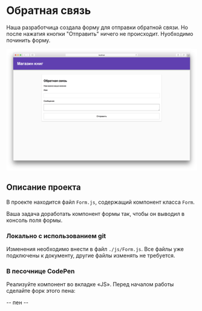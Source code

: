 Обратная связь
===

Наша разработчица создала форму для отправки обратной связи. Но после нажатия кнопки "Отправить" ничего не происходит. Нуобходимо починить форму.

![feedback](./assets/feedback.png)

## Описание проекта

В проекте находится файл `Form.js`, содержащий компонент класса `Form`.

Ваша задача доработать компонент формы так, чтобы он выводил в консоль поля формы.

### Локально с использованием git

Изменения необходимо внести в файл `./js/Form.js`. Все файлы уже подключены к документу, другие файлы изменять не требуется.

### В песочнице CodePen

Реализуйте компонент во вкладке «JS». Перед началом работы сделайте форк этого пена:

-- пен --
